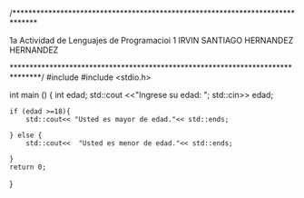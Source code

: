 /******************************************************************************

1a Actividad de Lenguajes de Programacioi 1 IRVIN SANTIAGO HERNANDEZ HERNANDEZ



*******************************************************************************/
#include <iostream>
#include <stdio.h>

int main ()
{
    int edad;
    std::cout <<"Ingrese su edad: ";
    std::cin>> edad;
    
    if (edad >=18){
        std::cout<< "Usted es mayor de edad."<< std::ends;
        
    } else {
        std::cout<<  "Usted es menor de edad."<< std::ends;
        
    }
    return 0;
}
